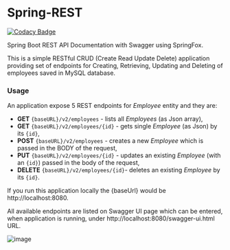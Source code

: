 # Spring-REST

[![Codacy Badge](https://api.codacy.com/project/badge/Grade/e6902c13616242a497ca7e802fa9c896)](https://app.codacy.com/manual/Albatross-Cyber/Spring-REST?utm_source=github.com&utm_medium=referral&utm_content=Albatross-Cyber/Spring-REST&utm_campaign=Badge_Grade_Dashboard)

Spring Boot REST API Documentation with Swagger using SpringFox.

This is a simple RESTful CRUD (Create Read Update Delete) application providing set of endpoints for Creating, Retrieving, Updating and Deleting of employees saved in MySQL database.



### Usage

An application expose 5 REST endpoints for *Employee* entity and they are:

* **GET** `{baseURL}/v2/employees` - lists all *Employees* (as Json array),
* **GET** `{baseURL}/v2/employees/{id}` - gets single *Employee* (as Json) by its `{id}`,
* **POST** `{baseURL}/v2/employees` - creates a new *Employee* which is passed in the BODY of the request,
* **PUT** `{baseURL}/v2/employees/{id}` - updates an existing *Employee* (with an `{id}`) passed in the body of the request,
* **DELETE** `{baseURL}/v2/employees/{id}`- deletes an existing *Employee* by its `{id}`.

If you run this application locally the {baseUrl} would be http://localhost:8080.

All available endpoints are listed on Swagger UI page which can be entered, when application is running, under http://localhost:8080/swagger-ui.html URL.

![image](https://user-images.githubusercontent.com/65066310/81662561-65424c80-945b-11ea-957f-c527f9b005b5.png)

